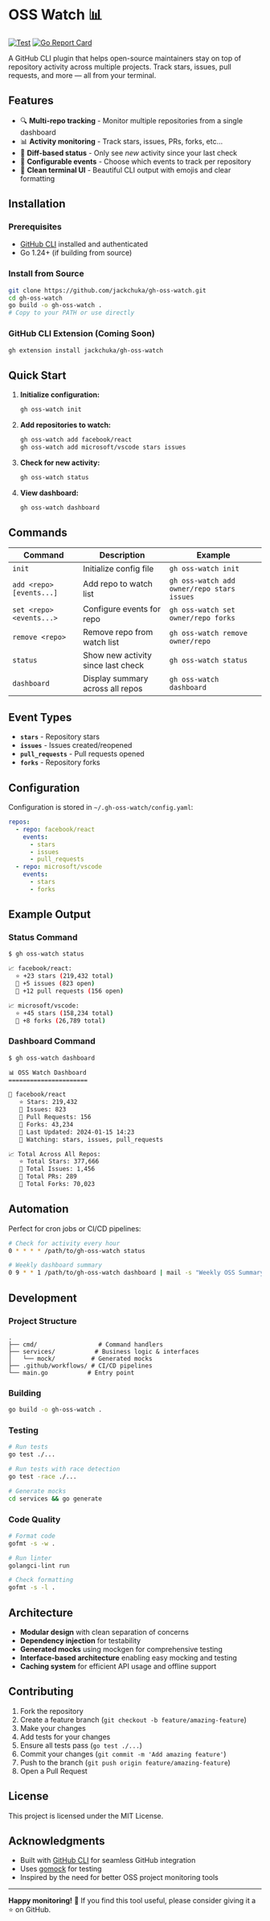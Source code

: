 # OSS Watch 📊

[![Test](https://github.com/jackchuka/gh-oss-watch/workflows/Test/badge.svg)](https://github.com/jackchuka/gh-oss-watch/actions)
[![Go Report Card](https://goreportcard.com/badge/github.com/jackchuka/gh-oss-watch)](https://goreportcard.com/report/github.com/jackchuka/gh-oss-watch)

A GitHub CLI plugin that helps open-source maintainers stay on top of repository activity across multiple projects. Track stars, issues, pull requests, and more — all from your terminal.

## Features

- 🔍 **Multi-repo tracking** - Monitor multiple repositories from a single dashboard
- 📊 **Activity monitoring** - Track stars, issues, PRs, forks, etc...
- 🚀 **Diff-based status** - Only see _new_ activity since your last check
- 🎯 **Configurable events** - Choose which events to track per repository
- 📱 **Clean terminal UI** - Beautiful CLI output with emojis and clear formatting

## Installation

### Prerequisites

- [GitHub CLI](https://github.com/cli/cli) installed and authenticated
- Go 1.24+ (if building from source)

### Install from Source

```bash
git clone https://github.com/jackchuka/gh-oss-watch.git
cd gh-oss-watch
go build -o gh-oss-watch .
# Copy to your PATH or use directly
```

### GitHub CLI Extension (Coming Soon)

```bash
gh extension install jackchuka/gh-oss-watch
```

## Quick Start

1. **Initialize configuration:**

   ```bash
   gh oss-watch init
   ```

2. **Add repositories to watch:**

   ```bash
   gh oss-watch add facebook/react
   gh oss-watch add microsoft/vscode stars issues
   ```

3. **Check for new activity:**

   ```bash
   gh oss-watch status
   ```

4. **View dashboard:**
   ```bash
   gh oss-watch dashboard
   ```

## Commands

| Command                  | Description                        | Example                                    |
| ------------------------ | ---------------------------------- | ------------------------------------------ |
| `init`                   | Initialize config file             | `gh oss-watch init`                        |
| `add <repo> [events...]` | Add repo to watch list             | `gh oss-watch add owner/repo stars issues` |
| `set <repo> <events...>` | Configure events for repo          | `gh oss-watch set owner/repo forks`        |
| `remove <repo>`          | Remove repo from watch list        | `gh oss-watch remove owner/repo`           |
| `status`                 | Show new activity since last check | `gh oss-watch status`                      |
| `dashboard`              | Display summary across all repos   | `gh oss-watch dashboard`                   |

## Event Types

- **`stars`** - Repository stars
- **`issues`** - Issues created/reopened
- **`pull_requests`** - Pull requests opened
- **`forks`** - Repository forks

## Configuration

Configuration is stored in `~/.gh-oss-watch/config.yaml`:

```yaml
repos:
  - repo: facebook/react
    events:
      - stars
      - issues
      - pull_requests
  - repo: microsoft/vscode
    events:
      - stars
      - forks
```

## Example Output

### Status Command

```bash
$ gh oss-watch status

📈 facebook/react:
  ⭐ +23 stars (219,432 total)
  🐛 +5 issues (823 open)
  🔀 +12 pull requests (156 open)

📈 microsoft/vscode:
  ⭐ +45 stars (158,234 total)
  🍴 +8 forks (26,789 total)
```

### Dashboard Command

```bash
$ gh oss-watch dashboard

📊 OSS Watch Dashboard
======================

📁 facebook/react
   ⭐ Stars: 219,432
   🐛 Issues: 823
   🔀 Pull Requests: 156
   🍴 Forks: 43,234
   📅 Last Updated: 2024-01-15 14:23
   📢 Watching: stars, issues, pull_requests

📈 Total Across All Repos:
   ⭐ Total Stars: 377,666
   🐛 Total Issues: 1,456
   🔀 Total PRs: 289
   🍴 Total Forks: 70,023
```

## Automation

Perfect for cron jobs or CI/CD pipelines:

```bash
# Check for activity every hour
0 * * * * /path/to/gh-oss-watch status

# Weekly dashboard summary
0 9 * * 1 /path/to/gh-oss-watch dashboard | mail -s "Weekly OSS Summary" you@example.com
```

## Development

### Project Structure

```
.
├── cmd/                 # Command handlers
├── services/           # Business logic & interfaces
│   └── mock/          # Generated mocks
├── .github/workflows/ # CI/CD pipelines
└── main.go           # Entry point
```

### Building

```bash
go build -o gh-oss-watch .
```

### Testing

```bash
# Run tests
go test ./...

# Run tests with race detection
go test -race ./...

# Generate mocks
cd services && go generate
```

### Code Quality

```bash
# Format code
gofmt -s -w .

# Run linter
golangci-lint run

# Check formatting
gofmt -s -l .
```

## Architecture

- **Modular design** with clean separation of concerns
- **Dependency injection** for testability
- **Generated mocks** using mockgen for comprehensive testing
- **Interface-based architecture** enabling easy mocking and testing
- **Caching system** for efficient API usage and offline support

## Contributing

1. Fork the repository
2. Create a feature branch (`git checkout -b feature/amazing-feature`)
3. Make your changes
4. Add tests for your changes
5. Ensure all tests pass (`go test ./...`)
6. Commit your changes (`git commit -m 'Add amazing feature'`)
7. Push to the branch (`git push origin feature/amazing-feature`)
8. Open a Pull Request

## License

This project is licensed under the MIT License.

## Acknowledgments

- Built with [GitHub CLI](https://github.com/cli/cli) for seamless GitHub integration
- Uses [gomock](https://github.com/golang/mock) for testing
- Inspired by the need for better OSS project monitoring tools

---

**Happy monitoring!** 🎉 If you find this tool useful, please consider giving it a ⭐ on GitHub.
